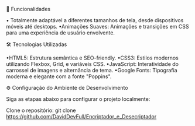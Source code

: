 🚀 Funcionalidades

• Totalmente adaptável a diferentes tamanhos de tela, desde dispositivos móveis até desktops. •Animações Suaves: Animações e transições em CSS para uma experiência de usuário envolvente.

🛠️ Tecnologias Utilizadas

•HTML5: Estrutura semântica e SEO-friendly. •CSS3: Estilos modernos utilizando Flexbox, Grid, e variáveis CSS. •JavaScript: Interatividade do carrossel de imagens e alternância de tema. •Google Fonts: Tipografia moderna e elegante com a fonte "Poppins".

⚙️ Configuração do Ambiente de Desenvolvimento

Siga as etapas abaixo para configurar o projeto localmente:

Clone o repositório: git clone https://github.com/DavidDevFull/Encriptador_e_Desecriptador
